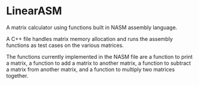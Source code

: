 # LinearASM
A matrix calculator using functions built in NASM assembly language.

A C++ file handles matrix memory allocation and runs the assembly functions as test cases on the various matrices.

The functions currently implemented in the NASM file are a function to print a matrix, a function to add a matrix to another matrix, a function to subtract a matrix from another matrix, and a function to multiply two matrices together. 